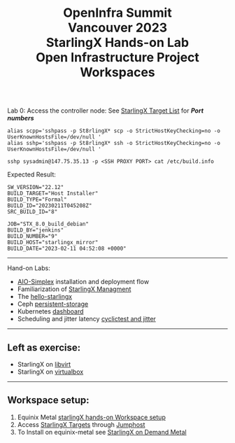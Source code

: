 # <p style="text-align: center;">OpenInfra Summit<br/>Vancouver  2023<br/>StarlingX Hands-on Lab<br/>Open Infrastructure Project Workspaces<br/><br/></p>

Lab 0: Access the controller node: See [StarlingX Target List](jumphost-setup/jumphost-targets.md) for ***Port numbers***

```
alias scpp='sshpass -p St8rlingX* scp -o StrictHostKeyChecking=no -o UserKnownHostsFile=/dev/null '
alias sshp='sshpass -p St8rlingX* ssh -o StrictHostKeyChecking=no -o UserKnownHostsFile=/dev/null '

sshp sysadmin@147.75.35.13 -p <SSH PROXY PORT> cat /etc/build.info
```
Expected Result:

```
SW_VERSION="22.12"
BUILD_TARGET="Host Installer"
BUILD_TYPE="Formal"
BUILD_ID="20230211T045208Z"
SRC_BUILD_ID="8"

JOB="STX_8.0_build_debian"
BUILD_BY="jenkins"
BUILD_NUMBER="9"
BUILD_HOST="starlingx_mirror"
BUILD_DATE="2023-02-11 04:52:08 +0000"
```
---

Hand-on Labs:

- [AIO-Simplex](AIO-SX-On-Equinix/README.md) installation and deployment flow
- Familiarization of [StarlingX Managment](AIO-SX-On-Equinix/Familiarization-of-StarlingX-Management.md)
- The [hello-starlingx](AIO-SX-On-Equinix/app-hello-starlingx.md)
- Ceph [persistent-storage](AIO-SX-On-Equinix/app-hello-persistent-storage.md)
- Kubernetes [dashboard](AIO-SX-On-Equinix/app-kubernetes-dashboard.md)
- Scheduling and jitter latency [cyclictest and jitter](AIO-SX-On-Equinix/app-cyclictest.md)

---
Left as exercise:
---
- StarlingX on [libvirt](libvirt/README.md) 
- StarlingX on [virtualbox](virtualbox/readme.md)
---
Workspace setup:
---
1) Equinix Metal [starlingX hands-on Workspace setup](equinix-metal-setup/using_equinix_metal.md)
2) Access [StarlingX Targets](jumphost-setup/jumphost-targets.md) through [Jumphost](jumphost-setup/jump-host.md)
4) To Install on equinix-metal see [StarlingX on Demand Metal](equinix-metal-setup/EquinixStarlingX.md)
